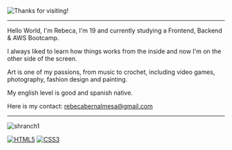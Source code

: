![Thanks for visiting!](https://github.com/user-attachments/assets/c60514e2-186f-40b1-a8a0-adb38e305329)

---

Hello World, I'm Rebeca, I'm 19 and currently studying a Frontend, Backend & AWS Bootcamp.

I always liked to learn how things works from the inside and now I'm on the other side of the screen.

Art is one of my passions, from music to crochet, including video games, photography, fashion design and painting.

My english level is good and spanish native.

Here is my contact: rebecabernalmesa@gmail.com

---

![shranch1](https://github.com/user-attachments/assets/0eb09446-b516-4bd1-9321-f9f308ebe3c4)



<a href='https://github.com/shivamkapasia0' target="_blank"><img alt='HTML5' src='https://img.shields.io/badge/HTML5-100000?style=for-the-badge&logo=HTML5&logoColor=E34F26&labelColor=000000&color=E34F26'/></a>
<a href='https://github.com/shivamkapasia0' target="_blank"><img alt='CSS3' src='https://img.shields.io/badge/CSS3-100000?style=for-the-badge&logo=CSS3&logoColor=1572B6&labelColor=000000&color=1572B6'/></a>
